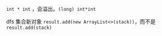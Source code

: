 `int * int` ，会溢出。`(long) int*int`

dfs 集合新对象 `result.add(new ArrayList<>(stack))`，而不是`result.add(stack)`


